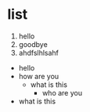 # list

1. hello
2. goodbye
3. ahdfslhlsahf


- hello
- how are you
    - what is this
        - who are you
- what is this